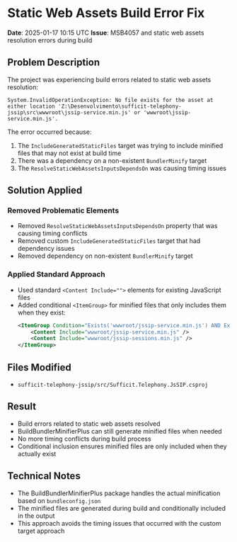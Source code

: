 # Static Web Assets Build Error Fix

**Date**: 2025-01-17 10:15 UTC
**Issue**: MSB4057 and static web assets resolution errors during build

## Problem Description

The project was experiencing build errors related to static web assets resolution:

```
System.InvalidOperationException: No file exists for the asset at either location 'Z:\Desenvolvimento\sufficit-telephony-jssip\src\wwwroot\jssip-service.min.js' or 'wwwroot\jssip-service.min.js'.
```

The error occurred because:
1. The `IncludeGeneratedStaticFiles` target was trying to include minified files that may not exist at build time
2. There was a dependency on a non-existent `BundlerMinify` target
3. The `ResolveStaticWebAssetsInputsDependsOn` was causing timing issues

## Solution Applied

### Removed Problematic Elements
- Removed `ResolveStaticWebAssetsInputsDependsOn` property that was causing timing conflicts
- Removed custom `IncludeGeneratedStaticFiles` target that had dependency issues
- Removed dependency on non-existent `BundlerMinify` target

### Applied Standard Approach
- Used standard `<Content Include="">` elements for existing JavaScript files
- Added conditional `<ItemGroup>` for minified files that only includes them when they exist:
  ```xml
  <ItemGroup Condition="Exists('wwwroot/jssip-service.min.js') AND Exists('wwwroot/jssip-sessions.min.js')">
      <Content Include="wwwroot/jssip-service.min.js" />
      <Content Include="wwwroot/jssip-sessions.min.js" />
  </ItemGroup>
  ```

## Files Modified
- `sufficit-telephony-jssip/src/Sufficit.Telephony.JsSIP.csproj`

## Result
- Build errors related to static web assets resolved
- BuildBundlerMinifierPlus can still generate minified files when needed
- No more timing conflicts during build process
- Conditional inclusion ensures minified files are only included when they actually exist

## Technical Notes
- The BuildBundlerMinifierPlus package handles the actual minification based on `bundleconfig.json`
- The minified files are generated during build and conditionally included in the output
- This approach avoids the timing issues that occurred with the custom target approach